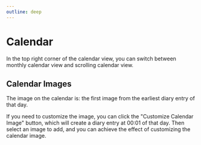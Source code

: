 ```yaml
---
outline: deep
---
```


# Calendar

In the top right corner of the calendar view, you can switch between monthly calendar view and scrolling calendar view.

## Calendar Images

The image on the calendar is: the first image from the earliest diary entry of that day.

If you need to customize the image, you can click the "Customize Calendar Image" button, which will create a diary entry at 00:01 of that day. Then select an image to add, and you can achieve the effect of customizing the calendar image.